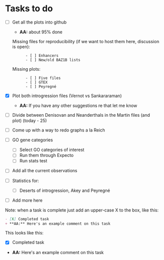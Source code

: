 # Tasks to do
- [ ] Get all the plots into github 
	+ **AA:** about 95% done
	
	Missing files for reproducibility (if we want to host them here, discussion is open):

			- [ ] Enhancers
			- [ ] New/old BAZ1B lists

	Missing plots:

			- [ ] Five files
			- [ ] GTEX
			- [ ] Peyregné
			
- [X] Plot both introgression files (Vernot vs Sankararaman)
	+ **AA:** If you have any other suggestions re that let me know
- [ ] Divide between Denisovan and Neanderthals in the Martin files (and plot) (today - 25)
- [ ] Come up with a way to redo graphs a la Reich
- [ ] GO gene categories
	- [ ] Select GO categories of interest
	- [ ] Run them through Expecto
	- [ ] Run stats test 
- [ ] Add all the current observations 
- [ ] Statistics for:
	- [ ] Deserts of introgression, Akey and Peyregné
- [ ] Add more here

Note: when a task is complete just add an upper-case X to the box, like this:

```md
- [X] Completed task 
+ **AA:** Here's an example comment on this task 
```

This looks like this:
- [X] Completed task 
+ **AA:** Here's an example comment on this task 
